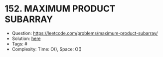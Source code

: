 # 152. MAXIMUM PRODUCT SUBARRAY

* Question: https://leetcode.com/problems/maximum-product-subarray/ 
* Solution: [here](Solution.java) 
* Tags: # 
* Complexity: Time: O(), Space: O()

